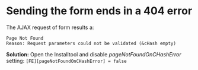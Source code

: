 # Sending the form ends in a 404 error

The AJAX request of form results a:

```
Page Not Found
Reason: Request parameters could not be validated (&cHash empty)
```

**Solution:** Open the Installtool and disable *pageNotFoundOnCHashError* setting: `[FE][pageNotFoundOnCHashError] = false`

